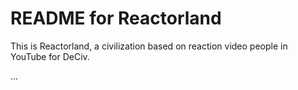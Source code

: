 # README for Reactorland
This is Reactorland, a civilization based on reaction video people in YouTube for DeCiv.

...
